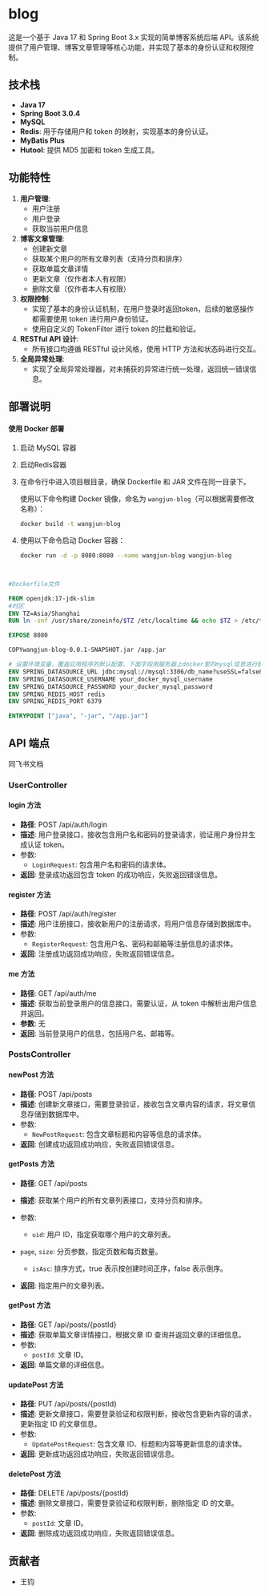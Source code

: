# blog

这是一个基于 Java 17 和 Spring Boot 3.x 实现的简单博客系统后端 API。该系统提供了用户管理、博客文章管理等核心功能，并实现了基本的身份认证和权限控制。

## 技术栈

- **Java 17**
- **Spring Boot 3.0.4**
- **MySQL**
- **Redis**: 用于存储用户和 token 的映射，实现基本的身份认证。
- **MyBatis Plus**
- **Hutool**: 提供 MD5 加密和 token 生成工具。

## 功能特性

1. **用户管理**:
   - 用户注册
   - 用户登录
   - 获取当前用户信息
2. **博客文章管理**:
   - 创建新文章
   - 获取某个用户的所有文章列表（支持分页和排序）
   - 获取单篇文章详情
   - 更新文章（仅作者本人有权限）
   - 删除文章（仅作者本人有权限）
3. **权限控制**:
   - 实现了基本的身份认证机制，在用户登录时返回token，后续的敏感操作都需要使用 token 进行用户身份验证。
   - 使用自定义的 TokenFilter 进行 token 的拦截和验证。
4. **RESTful API 设计**:
   - 所有接口均遵循 RESTful 设计风格，使用 HTTP 方法和状态码进行交互。
5. **全局异常处理**:
   - 实现了全局异常处理器，对未捕获的异常进行统一处理，返回统一错误信息。

## 部署说明

#### 使用 Docker 部署

1. 启动 MySQL 容器

2. 启动Redis容器

3. 在命令行中进入项目根目录，确保 Dockerfile 和 JAR 文件在同一目录下。

   使用以下命令构建 Docker 镜像，命名为 `wangjun-blog`（可以根据需要修改名称）：

   ```bash
   docker build -t wangjun-blog 
   ```

4. 使用以下命令启动 Docker 容器：

   ```bash
   docker run -d -p 8080:8080 --name wangjun-blog wangjun-blog
   ```

   

   

```dockerfile


#Dockerfile文件

FROM openjdk:17-jdk-slim
#时区
ENV TZ=Asia/Shanghai
RUN ln -snf /usr/share/zoneinfo/$TZ /etc/localtime && echo $TZ > /etc/timezone

EXPOSE 8080

COPYwangjun-blog-0.0.1-SNAPSHOT.jar /app.jar 

# 设置环境变量，覆盖应用程序的默认配置，下面字段用服务器上docker里的mysql信息进行替换
ENV SPRING_DATASOURCE_URL jdbc:mysql://mysql:3306/db_name?useSSL=false&serverTimezone=UTC
ENV SPRING_DATASOURCE_USERNAME your_docker_mysql_username
ENV SPRING_DATASOURCE_PASSWORD your_docker_mysql_password
ENV SPRING_REDIS_HOST redis
ENV SPRING_REDIS_PORT 6379

ENTRYPOINT ["java", "-jar", "/app.jar"]
```



## API 端点

同飞书文档

### UserController

#### login 方法

- **路径**: POST /api/auth/login
- **描述**: 用户登录接口，接收包含用户名和密码的登录请求，验证用户身份并生成认证 token。
- 参数:
  - `LoginRequest`: 包含用户名和密码的请求体。
- **返回**: 登录成功返回包含 token 的成功响应，失败返回错误信息。

#### register 方法

- **路径**: POST  /api/auth/register
- **描述**: 用户注册接口，接收新用户的注册请求，将用户信息存储到数据库中。
- 参数:
  - `RegisterRequest`: 包含用户名、密码和邮箱等注册信息的请求体。
- **返回**: 注册成功返回成功响应，失败返回错误信息。

#### me 方法

- **路径**: GET /api/auth/me
- **描述**: 获取当前登录用户的信息接口，需要认证，从 token 中解析出用户信息并返回。
- **参数**: 无
- **返回**: 当前登录用户的信息，包括用户名、邮箱等。

### PostsController

#### newPost 方法

- **路径**: POST /api/posts
- **描述**: 创建新文章接口，需要登录验证，接收包含文章内容的请求，将文章信息存储到数据库中。
- 参数:
  - `NewPostRequest`: 包含文章标题和内容等信息的请求体。
- **返回**: 创建成功返回成功响应，失败返回错误信息。

#### getPosts 方法

- **路径**: GET /api/posts

- **描述**: 获取某个用户的所有文章列表接口，支持分页和排序。

- 参数:

  - `uid`: 用户 ID，指定获取哪个用户的文章列表。
- `page`, `size`: 分页参数，指定页数和每页数量。
  - `isAsc`: 排序方式，true 表示按创建时间正序，false 表示倒序。
  
- **返回**: 指定用户的文章列表。

#### getPost 方法

- **路径**: GET /api/posts/{postId}
- **描述**: 获取单篇文章详情接口，根据文章 ID 查询并返回文章的详细信息。
- 参数:
  - `postId`: 文章 ID。
- **返回**: 单篇文章的详细信息。

#### updatePost 方法

- **路径**: PUT /api/posts/{postId}
- **描述**: 更新文章接口，需要登录验证和权限判断，接收包含更新内容的请求，更新指定 ID 的文章信息。
- 参数:
  - `UpdatePostRequest`: 包含文章 ID、标题和内容等更新信息的请求体。
- **返回**: 更新成功返回成功响应，失败返回错误信息。

#### deletePost 方法

- **路径**: DELETE /api/posts/{postId}
- **描述**: 删除文章接口，需要登录验证和权限判断，删除指定 ID 的文章。
- 参数:
  - `postId`: 文章 ID。
- **返回**: 删除成功返回成功响应，失败返回错误信息。

## 贡献者

- 王钧